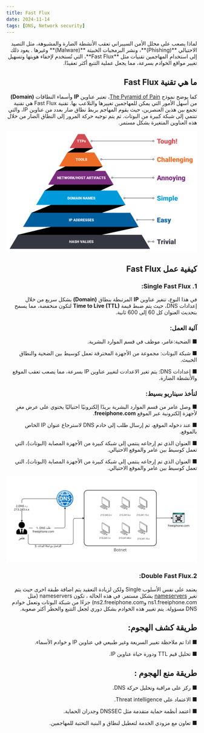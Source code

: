 ```yaml
---
title: Fast Flux
date: 2024-11-14 
tags: [DNS, Network security]
---
```

<div dir="rtl" markdown="1">
لماذا يصعب على محلل الأمن السيبراني تعقب الأنشطة الضارة والمشبوهة، مثل التصيد الاحتيالي **(Phishing)**، ونشر البرمجيات الخبيثة **(Malware)** وغيرها . يعود ذلك إلى استخدام المهاجمين تقنيات مثل **Fast Flux**، التي تُستخدم لإخفاء هويتها وتسهيل تغيير مواقع الخوادم بسرعة، مما يجعل عملية التتبع أكثر تعقيدًا.

## ما هي تقنية Fast Flux 
كما يوضح نموذج [The Pyramid of Pain](https://www.sans.org/tools/the-pyramid-of-pain/)، تعتبر عناوين **IP** وأسماء النطاقات **(Domain)** من أسهل الأمور التي يمكن للمهاجمين تغييرها والتلاعب بها. تقنية Fast Flux هي تقنية تجمع بين هذين العنصرين، حيث يقوم المهاجم بربط نطاق ضار بعدد من عناوين IP، والتي تنتمي إلى شبكة كبيرة من البوتات. ثم يتم توجيه حركة المرور إلى النطاق الضار من خلال هذه العناوين المتغيرة بشكل مستمر.


<img src="/assets/img/The_Pyramid_of_Pain.png" alt="The_Pyramid_of_Pain">

## كيفية عمل Fast Flux
### 1. Single Fast Flux:

في هذا النوع، تتغير عناوين **IP** المرتبطة بنطاق **(Domain)** بشكل سريع من خلال إعدادات DNS، حيث يتم ضبط قيمة **Time to Live (TTL)** لتكون منخفضة، مما يسمح بتحديث العنوان كل 60 إلى 600 ثانية.

### آلية العمل:
■ الضحية:عامر، موظف في قسم الموارد البشرية.

■ شبكة البوتات: مجموعة من الأجهزة المخترقة تعمل كوسيط بين الضحية والنطاق الخبيث.
  
■ إعدادات DNS: يتم تغير الاعدادت لتغيير عناوين IP بسرعة، مما يصعب تعقب الموقع والأنشطة الضارة.

### لنأخذ سيناريو بسيط:
 ■ وصل عامر من قسم الموارد البشرية بريدًا إلكترونيًا احتياليًا يحتوي على عرض مغرٍ لأجهزة إلكترونية عبر الموقع **freeiphone.com**.
 
 ■ عند دخوله الموقع، تم إرسال طلب إلى خادم DNS لاسترجاع عنوان IP الخاص بالموقع.
 
 ■ العنوان الذي تم إرجاعه ينتمي إلى شبكة كبيرة من الأجهزة المصابة (البوتات)، التي تعمل كوسيط بين عامر والموقع الاحتيالي.
 
 ■ العنوان الذي تم إرجاعه ينتمي إلى شبكة كبيرة من الأجهزة المصابة (البوتات)، التي تعمل كوسيط بين عامر والموقع الاحتيالي.
 


<img src="/assets/img/Amer_case.png" alt="Amer_case">

### 2.Double Fast Flux:
يعتمد على نفس الأسلوب Single  ولكن لزيادة التعقيد يتم  اضافة طبقة اخرى حيث يتم تغير [nameservers](https://en.wikipedia.org/wiki/Name_server) بشكل مستمر.
في هذه الحالة ، تكون nameservers (مثل ns1.freeiphone.com وns2.freeiphone.com) جزءًا من شبكة البوتات وتعمل خوادم DNS مسؤولة. يتم تغيير هذه الخوادم بشكل دوري لجعل التتبع والحظر أكثر صعوبة.

## طريقة كشف الهجوم:
■ اذا تم ملاحظة تغيير السريعة وغير طبيعي  في عناوين IP و خوادم الأسماء.

■ تحليل قيم TTL ودورة حياة عناوين IP.

## طريقة منع الهجوم :
■ ركز على مراقبة وتحليل حركة DNS.

■ الاعتماد على Threat intelligence.

■  اعتمد أنظمة حماية متقدمة مثل DNSSEC وجدران الحماية.

■ تعاون مع مزودي الخدمة لتعطيل لنطاق و البنية التحتية للمهاجمين.



 </div>
 
